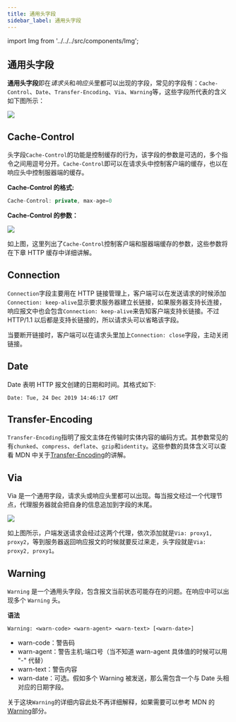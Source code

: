 ```yaml
---
title: 通用头字段
sidebar_label: 通用头字段
---
```


import Img from '../../../src/components/Img';

## 通用头字段

**通用头字段**即在*请求头*和*响应头*里都可以出现的字段，常见的字段有：`Cache-Control`、`Date`、`Transfer-Encoding`、`Via`、`Warning`等，这些字段所代表的含义如下图所示：

<Img w="400" legend="图：HTTP通用头字段" src="https://cosmos-x.oss-cn-hangzhou.aliyuncs.com/mjnfUE.png"/>

## Cache-Control

头字段`Cache-Control`的功能是控制缓存的行为，该字段的参数是可选的，多个指令之间用逗号分开。`Cache-Control`即可以在请求头中控制客户端的缓存，也以在响应头中控制服器端的缓存。

**Cache-Control 的格式:**

```js
Cache-Control: private, max-age=0
```

**Cache-Control 的参数：**

<Img w="600" legend="图：HTTP通用头字段" src="https://cosmos-x.oss-cn-hangzhou.aliyuncs.com/hlRGo8.png"/>

如上图，这里列出了`Cache-Control`控制客户端和服器端缓存的参数，这些参数将在下章 HTTP 缓存中详细讲解。

## Connection

`Connection`字段主要用在 HTTP 链接管理上，客户端可以在发送请求的时候添加`Connection: keep-alive`显示要求服务器建立长链接，如果服务器支持长连接，响应报文中也会包含`Connection: keep-alive`来告知客户端支持长链接。不过 HTTP/1.1 以后都是支持长链接的，所以请求头可以省略该字段。

当要断开链接时，客户端可以在请求头里加上`Connection: close`字段，主动关闭链接。

## Date

Date 表明 HTTP 报文创建的日期和时间。其格式如下:

```
Date: Tue, 24 Dec 2019 14:46:17 GMT
```

## Transfer-Encoding

`Transfer-Encoding`指明了报文主体在传输时实体内容的编码方式。其参数常见的有`chunked`、`compress`、`deflate`、`gzip`和`identity`。这些参数的具体含义可以查看 MDN 中关于[Transfer-Encoding](https://developer.mozilla.org/zh-CN/docs/Web/HTTP/Headers/Transfer-Encoding)的讲解。

## Via

Via 是一个通用字段，请求头或响应头里都可以出现。每当报文经过一个代理节点，代理服务器就会把自身的信息追加到字段的末尾。

<Img w="620" legend="图：Via字段示例" src="https://cosmos-x.oss-cn-hangzhou.aliyuncs.com/ytDaP0.png"/>

如上图所示，户端发送请求会经过这两个代理，依次添加就是`Via: proxy1, proxy2`，等到服务器返回响应报文的时候就要反过来走，头字段就是`Via: proxy2, proxy1`。

## Warning

`Warning` 是一个通用头字段，包含报文当前状态可能存在的问题。在响应中可以出现多个 `Warning` 头。

**语法**

```
Warning: <warn-code> <warn-agent> <warn-text> [<warn-date>]
```

- warn-code：警告码
- warn-agent：警告主机:端口号（当不知道 warn-agent 具体值的时候可以用 "-" 代替）
- warn-text：警告内容
- warn-date：可选。假如多个 Warning 被发送，那么需包含一个与 Date 头相对应的日期字段。

关于这块`Warning`的详细内容此处不再详细解释，如果需要可以参考 MDN 的[Warning](https://developer.mozilla.org/zh-CN/docs/Web/HTTP/Headers/Warning)部分。
